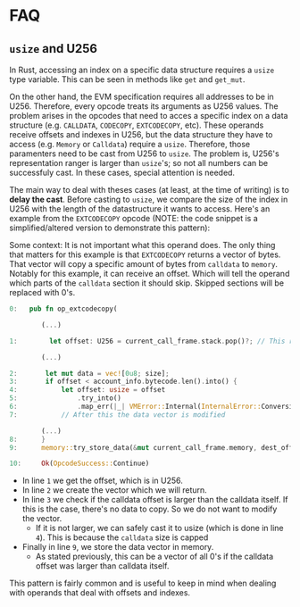 # FAQ
## `usize` and U256
In Rust, accessing an index on a specific data structure requires a `usize` type variable. This can be seen in methods like `get` and `get_mut`.

<!-- TODO: Link in the documentation where the U256 adresses are described -->
On the other hand, the EVM specification requires all addresses to be in U256. Therefore, every opcode treats its arguments as U256 values.
The problem arises in the opcodes that need to acces a specific index on a data structure (e.g. `CALLDATA`, `CODECOPY`, `EXTCODECOPY`, etc).
These operands receive offsets and indexes in U256, but the data structure they have to access (e.g. `Memory` or  `Calldata`) require a `usize`. Therefore, those paramenters need to be cast from U256 to `usize`.
The problem is, U256's representation ranger is larger than `usize`'s; so not all numbers can be successfuly cast. In these cases, special attention is needed.

The main way to deal with theses cases (at least, at the time of writing) is to **delay the cast**. Before casting to `usize`, we compare the size of the index in U256 with the length of the datastructure it wants to access. Here's an example from the `EXTCODECOPY` opcode (NOTE: the code snippet is a simplified/altered version to demonstrate this pattern):

Some context: It is not important what this operand does. The only thing that matters for this example is that `EXTCODECOPY` returns a vector of bytes. That vector will copy a specific amount of bytes from `calldata` to `memory`. 
Notably for this example, it can receive an offset. Which will tell the operand which parts of the `calldata` section it should skip. Skipped sections will be replaced with 0's.
```rust
0:   pub fn op_extcodecopy(

        (...)

1:        let offset: U256 = current_call_frame.stack.pop()?; // This represents a `calldata` offset.

        (...)

2:       let mut data = vec![0u8; size];
3:       if offset < account_info.bytecode.len().into() {
4:           let offset: usize = offset
5:               .try_into()
6:               .map_err(|_| VMError::Internal(InternalError::ConversionError))?;
7:           // After this the data vector is modified

        (...)
8:      }
9:      memory::try_store_data(&mut current_call_frame.memory, dest_offset, &data)?;

10:     Ok(OpcodeSuccess::Continue)
```

- In line `1` we get the offset, which is in U256.
- In line `2` we create the vector which we will return.
- In line `3` we check if the calldata offset is larger than the calldata itself. If this is the case, there's no data to copy. So we do not want to modify the vector.
    -  If it is not larger, we can safely cast it to usize (which is done in line `4`). This is because the `calldata` size is capped <!-- TODO: Add link to where this is specified. -->
- Finally in line `9`, we store the data vector in memory.
    - As stated previously, this can be a vector of all 0's if the calldata offset was larger than calldata itself.


This pattern is fairly common and is useful to keep in mind when dealing with operands that deal with offsets and indexes.
